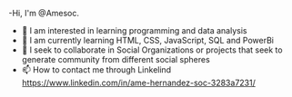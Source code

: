 -Hi, I'm @Amesoc.
- 👀 I am interested in learning programming and data analysis
- 🌱 I am currently learning HTML, CSS, JavaScript, SQL and PowerBi
- 💞️ I seek to collaborate in Social Organizations or projects that seek to generate community from different social spheres
- 📫 How to contact me through Linkelind https://www.linkedin.com/in/ame-hernandez-soc-3283a7231/
<!---
Amesoc/Amesoc is a ✨ special ✨ repository because its `README.md` (this file) appears on your GitHub profile.
You can click the Preview link to take a look at your changes.
--->
